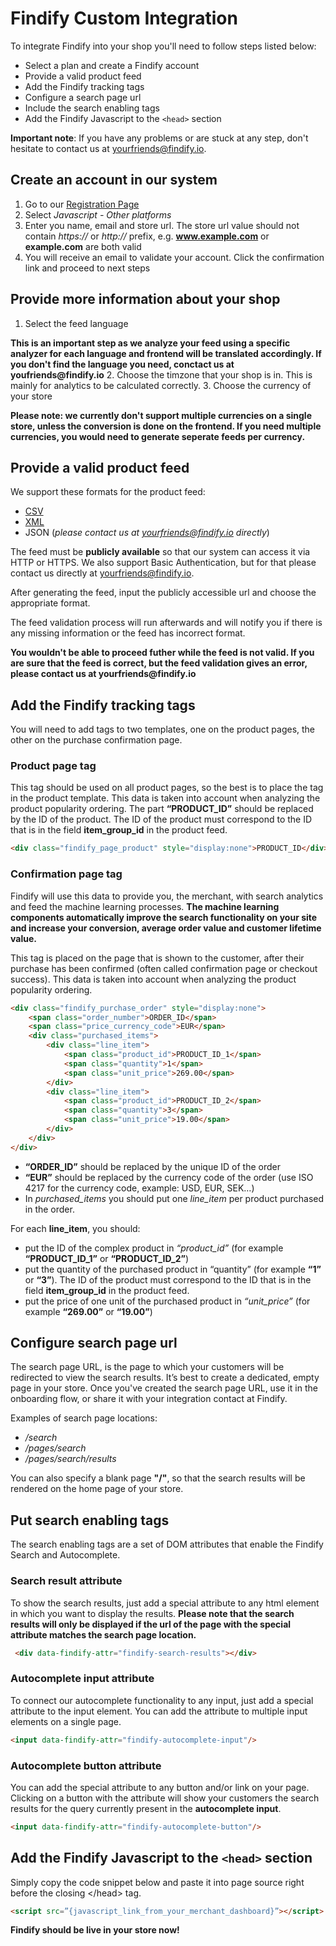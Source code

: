 # Findify Custom Integration

To integrate Findify into your shop you'll need to follow steps listed below:

* Select a plan and create a Findify account
* Provide a valid product feed
* Add the Findify tracking tags
* Configure a search page url
* Include the search enabling tags
* Add the Findify Javascript to the `<head>` section

__Important note__: If you have any problems or are stuck at any step, don't hesitate to contact us at yourfriends@findify.io.

## Create an account in our system

1. Go to our [Registration Page](https://dashboard.findify.io/#/sign-in/register)
2. Select _Javascript - Other platforms_
3. Enter you name, email and store url. The store url value should not contain _https://_ or _http://_ prefix, e.g. __www.example.com__ or __example.com__ are both valid
4. You will receive an email to validate your account. Click the confirmation link and proceed to next steps

## Provide more information about your shop

1. Select the feed language

__This is an important step as we analyze your feed using a specific analyzer for each language  and frontend will be translated accordingly. If you don't find the language you need, conctact us at youfriends@findify.io__
2. Choose the timzone that your shop is in. This is mainly for analytics to be calculated correctly.
3. Choose the currency of your store

__Please note: we currently don't support multiple currencies on a single store, unless the conversion is done on the frontend. If you need multiple currencies, you would need to generate seperate feeds per currency.__

## Provide a valid product feed

We support these formats for the product feed:

- [CSV](productFeedCSV.md)
- [XML](productFeedXML.md)
- JSON (_please contact us at yourfriends@findify.io directly_)

The feed must be __publicly available__ so that our system can access it via HTTP or HTTPS. We also support Basic Authentication, but for that please contact us directly at yourfriends@findify.io.

After generating the feed, input the publicly accessible url and choose the appropriate format. 

The feed validation process will run afterwards and will notify you if there is any missing information or the feed has incorrect format. 

__You wouldn't be able to proceed futher while the feed is not valid. If you are sure that the feed is correct, but the feed  validation gives an error, please contact us at yourfriends@findify.io__

## Add the Findify tracking tags

You will need to add tags to two templates, one on the product pages, the other on the purchase confirmation page.

### Product page tag

This tag should be used on all product pages, so the best is to place the tag in the product template. This data is taken into account when analyzing the product popularity ordering. The part __“PRODUCT_ID”__ should be replaced by the ID of the product. The ID of the product must correspond to the ID that is in the field __item_group_id__ in the product feed.

```html
<div class="findify_page_product" style="display:none">PRODUCT_ID</div>
```

### Confirmation page tag

Findify will use this data to provide you, the merchant, with search analytics and feed the machine learning processes. __The machine learning components automatically improve the search functionality on your site and increase your conversion, average order value and customer lifetime value.__

This tag is placed on the page that is shown to the customer, after their purchase has been confirmed (often called confirmation page or checkout success). This data is taken into account when analyzing the product popularity ordering.

```html
<div class="findify_purchase_order" style="display:none">
	<span class="order_number">ORDER_ID</span>
	<span class="price_currency_code">EUR</span>
	<div class="purchased_items">
		<div class="line_item">
			<span class="product_id">PRODUCT_ID_1</span>
			<span class="quantity">1</span>
			<span class="unit_price">269.00</span>
		</div>
		<div class="line_item">
			<span class="product_id">PRODUCT_ID_2</span>
			<span class="quantity">3</span>
			<span class="unit_price">19.00</span>
		</div>
	</div>
</div>
```

* __“ORDER_ID”__ should be replaced by the unique ID of the order
* __“EUR”__ should be replaced by the currency code of the order (use ISO 4217 for the currency code, example: USD, EUR, SEK…)
* In _purchased_items_ you should put one _line_item_ per product purchased in the order.

For each __line_item__, you should:

* put the ID of the complex product in _“product_id”_ (for example __“PRODUCT_ID_1”__ or __“PRODUCT_ID_2”__)
* put the quantity of the purchased product in “quantity” (for example **“1”** or **“3”**). The ID of the product must correspond to the ID that is in the field __item_group_id__ in the product feed.
* put the price of one unit of the purchased product in _“unit_price”_ (for example __“269.00”__ or __“19.00”__)

## Configure search page url

The search page URL, is the page to which your customers will be redirected to view the search results. It’s best to create a dedicated, empty page in your store.
Once you've created the search page URL, use it in the onboarding flow, or share it with your integration contact at Findify.

Examples of search page locations:

* */search*
* */pages/search*
* */pages/search/results* 

You can also specify a blank page __"/"__, so that the search results will be rendered on the home page of your store.

## Put search enabling tags

The search enabling tags are a set of DOM attributes that enable the Findify Search and Autocomplete.

### Search result attribute

To show the search results, just add a special attribute to any html element in which you want to display the results. __Please note that the search results will only be displayed if the url of the page with the special attribute matches the search page location.__

```html
 <div data-findify-attr="findify-search-results"></div>
```
 
### Autocomplete input attribute

To connect our autocomplete functionality to any input, just add a special attribute to the input element. You can add the attribute to multiple input elements on a single page. 

```html
<input data-findify-attr="findify-autocomplete-input"/>
```

### Autocomplete button attribute

You can add the special attribute to any button and/or link on your page. Clicking on a button with the attribute will show your customers the search results for the query currently present in the **autocomplete input**.

```html
<input data-findify-attr="findify-autocomplete-button"/>
```

## Add the Findify Javascript to the `<head>` section

Simply copy the code snippet below and paste it into page source right before the closing &lt;/head&gt; tag.

```html
<script src=”{javascript_link_from_your_merchant_dashboard}”></script>
```

__Findify should be live in your store now!__
